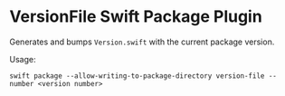 # VersionFile Swift Package Plugin

Generates and bumps `Version.swift` with the current package version.

Usage:

```
swift package --allow-writing-to-package-directory version-file --number <version number>
```
